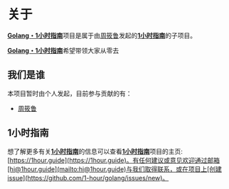 # 关于

[**Golang・1小时指南**](https://1hour.guide/golang)项目是属于由[周筱鲁](https://zoe.im)发起的[**1小时指南**](https://1hour.guide)的子项目。

[**Golang・1小时指南**](https://1hour.guide/golang)希望带领大家从零去

## 我们是谁

本项目暂时由个人发起，目前参与贡献的有：
- [周筱鲁](https://zoe.im)



## 1小时指南

想了解更多有关[**1小时指南**](https://1hour.guide)的信息可以查看[**1小时指南**](https://1hour.guide)项目的主页: [https://1hour.guide](https://1hour.guide)。有任何建议或意见欢迎通过邮箱[hi@1hour.guide](mailto:hi@1hour.guide)与我们取得联系，或在项目上[创建issue](https://github.com/1-hour/golang/issues/new)。


